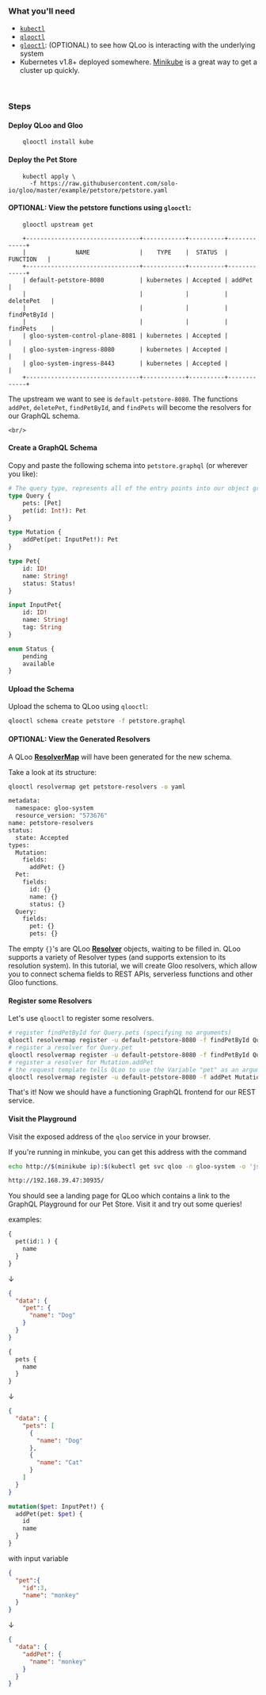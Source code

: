 ### What you'll need
- [`kubectl`](https://kubernetes.io/docs/tasks/tools/install-kubectl/)
- [`qlooctl`](https://github.com/solo-io/qloo)
- [`glooctl`](https://github.com/solo-io/gloo): (OPTIONAL) to see how QLoo is interacting with the underlying system
- Kubernetes v1.8+ deployed somewhere. [Minikube](https://kubernetes.io/docs/tasks/tools/install-minikube/) is a great way to get a cluster up quickly.



<br/>

### Steps

#### Deploy QLoo and Gloo

        qlooctl install kube


####  Deploy the Pet Store

        kubectl apply \
          -f https://raw.githubusercontent.com/solo-io/gloo/master/example/petstore/petstore.yaml

#### OPTIONAL: View the petstore functions using `glooctl`:

        glooctl upstream get
        
        +--------------------------------+------------+----------+-------------+
        |              NAME              |    TYPE    |  STATUS  |  FUNCTION   |
        +--------------------------------+------------+----------+-------------+
        | default-petstore-8080          | kubernetes | Accepted | addPet      |
        |                                |            |          | deletePet   |
        |                                |            |          | findPetById |
        |                                |            |          | findPets    |
        | gloo-system-control-plane-8081 | kubernetes | Accepted |             |
        | gloo-system-ingress-8080       | kubernetes | Accepted |             |
        | gloo-system-ingress-8443       | kubernetes | Accepted |             |
        +--------------------------------+------------+----------+-------------+

The upstream we want to see is `default-petstore-8080`. The functions `addPet`, `deletePet`, `findPetById`, and `findPets`
will become the resolvers for our GraphQL schema.  

    <br/>

#### Create a GraphQL Schema

Copy and paste the following schema into `petstore.graphql` (or wherever you like):

```graphql
# The query type, represents all of the entry points into our object graph
type Query {
    pets: [Pet]
    pet(id: Int!): Pet
}

type Mutation {
    addPet(pet: InputPet!): Pet
}

type Pet{
    id: ID!
    name: String!
    status: Status!
}

input InputPet{
    id: ID!
    name: String!
    tag: String
}

enum Status {
    pending
    available
}
```   

#### Upload the Schema

Upload the schema to QLoo using `qlooctl`:

```bash
qlooctl schema create petstore -f petstore.graphql
```


#### OPTIONAL: View the Generated Resolvers

A QLoo [**ResolverMap**](https://qloo.solo.io/v1/resolver_map/) will have been generated
for the new schema.

Take a look at its structure:

```bash
qlooctl resolvermap get petstore-resolvers -o yaml

metadata:
  namespace: gloo-system
  resource_version: "573676"
name: petstore-resolvers
status:
  state: Accepted
types:
  Mutation:
    fields:
      addPet: {}
  Pet:
    fields:
      id: {}
      name: {}
      status: {}
  Query:
    fields:
      pet: {}
      pets: {}
```

The empty `{}`'s are QLoo [**Resolver**](https://qloo.solo.io/v1/resolver_map/#qloo.api.v1.Resolver)
objects, waiting to be filled in. QLoo supports a variety of Resolver types (and supports extension to its
resolution system). In this tutorial, we will create Gloo resolvers, which allow you to connect schema fields
to REST APIs, serverless functions and other Gloo functions. 
 
#### Register some Resolvers

Let's use `qlooctl` to register some resolvers.

```bash
# register findPetById for Query.pets (specifying no arguments)
qlooctl resolvermap register -u default-petstore-8080 -f findPetById Query pets
# register a resolver for Query.pet
qlooctl resolvermap register -u default-petstore-8080 -f findPetById Query pet
# register a resolver for Mutation.addPet
# the request template tells QLoo to use the Variable "pet" as an argument 
qlooctl resolvermap register -u default-petstore-8080 -f addPet Mutation addPet --request-template '{{ marshal (index .Args "pet") }}'
```

That's it! Now we should have a functioning GraphQL frontend for our REST service.

#### Visit the Playground

Visit the exposed address of the `qloo` service in your browser.

If you're running in minkube, you can get this address with the command

```bash
echo http://$(minikube ip):$(kubectl get svc qloo -n gloo-system -o 'jsonpath={.spec.ports[?(@.name=="http")].nodePort}')

http://192.168.39.47:30935/
```

You should see a landing page for QLoo which contains a link to the GraphQL Playground for our
Pet Store. Visit it and try out some queries!

examples:

```graphql
{
  pet(id:1 ) {
    name
  }
}
```

&darr;

```json
{
  "data": {
    "pet": {
      "name": "Dog"
    }
  }
}
```

```graphql
{
  pets {
    name
  }
}
```

&darr;

```json
{
  "data": {
    "pets": [
      {
        "name": "Dog"
      },
      {
        "name": "Cat"
      }
    ]
  }
}
```
```graphql
mutation($pet: InputPet!) {
  addPet(pet: $pet) {
    id
    name
  }
}
```
with input variable
````json
{
  "pet":{
    "id":3,
    "name": "monkey"
  }
}
````

&darr;

```json
{
  "data": {
    "addPet": {
      "name": "monkey"
    }
  }
}
```
